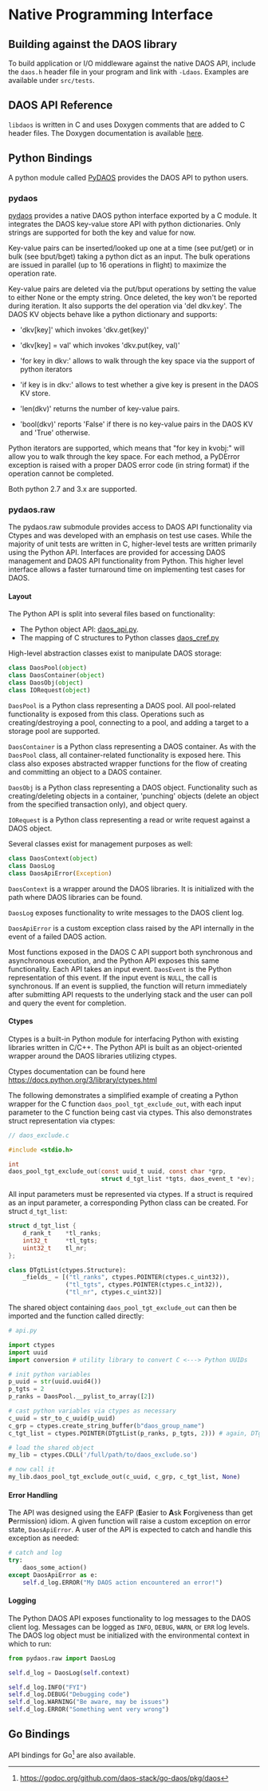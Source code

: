 # Native Programming Interface

## Building against the DAOS library

To build application or I/O middleware against the native DAOS API, include
the `daos.h` header file in your program and link with `-Ldaos`. Examples are
available under `src/tests`.

## DAOS API Reference

`libdaos` is written in C and uses Doxygen comments that are added to C header
files. The Doxygen documentation is available
[here](https://docs.daos.io/v1.2/html/).

## Python Bindings

A python module called [PyDAOS](https://github.com/daos-stack/daos/blob/release/1.2/src/client/pydaos)
provides the DAOS API to python users.

### pydaos

[pydaos](https://github.com/daos-stack/daos/blob/release/1.2/src/client/pydaos/pydaos_core.py)
provides a native DAOS python interface exported by a C module. It integrates
the DAOS key-value store API with python dictionaries. Only strings are
supported for both the key and value for now.

Key-value pairs can be inserted/looked up one at a time (see put/get) or
in bulk (see bput/bget) taking a python dict as an input. The bulk
operations are issued in parallel (up to 16 operations in flight) to
maximize the operation rate.

Key-value pairs are deleted via the put/bput operations by setting the value
to either None or the empty string. Once deleted, the key won't be reported
during iteration. It also supports the del operation via 'del dkv.key'.
The DAOS KV objects behave like a python dictionary and supports:

- 'dkv[key]' which invokes 'dkv.get(key)'

- 'dkv[key] = val' which invokes 'dkv.put(key, val)'

- 'for key in dkv:' allows to walk through the key space via the support of
  python iterators

- 'if key is in dkv:' allows to test whether a give key is present in the
  DAOS KV store.

- 'len(dkv)' returns the number of key-value pairs.

- 'bool(dkv)' reports 'False' if there is no key-value pairs in the DAOS KV
  and 'True' otherwise.

Python iterators are supported, which means that "for key in kvobj:" will
allow you to walk through the key space.
For each method, a PyDError exception is raised with a proper DAOS error code
(in string format) if the operation cannot be completed.

Both python 2.7 and 3.x are supported.

### pydaos.raw

The pydaos.raw submodule provides access to DAOS API functionality via Ctypes
and was developed with an emphasis on test use cases. While the majority of unit
tests are written in C, higher-level tests are written primarily using the
Python API. Interfaces are provided for accessing DAOS management and DAOS API
functionality from Python. This higher level interface allows a faster
turnaround time on implementing test cases for DAOS.

#### Layout

The Python API is split into several files based on functionality:

* The Python object API:
  [daos_api.py](https://github.com/daos-stack/daos/tree/release/1.2/src/client/pydaos/raw/daos_api.py).
* The mapping of C structures to Python classes
  [daos_cref.py](https://github.com/daos-stack/daos/tree/release/1.2/src/client/pydaos/raw/daos_cref.py)

High-level abstraction classes exist to manipulate DAOS storage:
```python
class DaosPool(object)
class DaosContainer(object)
class DaosObj(object)
class IORequest(object)
```

`DaosPool` is a Python class representing a DAOS pool. All pool-related
functionality is exposed from this class. Operations such as creating/destroying
a pool, connecting to a pool, and adding a target to a storage pool are
supported.

`DaosContainer` is a Python class representing a DAOS container.
As with the `DaosPool` class, all container-related functionality is exposed
here. This class also exposes abstracted wrapper functions for the flow of
creating and committing an object to a DAOS container.

`DaosObj` is a Python class representing a DAOS object. Functionality such as
creating/deleting objects in a container, 'punching' objects (delete an object
from the specified transaction only), and object query.

`IORequest` is a Python class representing a read or write request against a
DAOS object.

Several classes exist for management purposes as well:
```python
class DaosContext(object)
class DaosLog
class DaosApiError(Exception)
```

`DaosContext` is a wrapper around the DAOS libraries. It is initialized with the
path where DAOS libraries can be found.

`DaosLog` exposes functionality to write messages to the DAOS client log.

`DaosApiError` is a custom exception class raised by the API internally in the
event of a failed DAOS action.

Most functions exposed in the DAOS C API support both synchronous and
asynchronous execution, and the Python API exposes this same functionality.
Each API takes an input event. `DaosEvent` is the Python representation of this
event. If the input event is `NULL`, the call is synchronous. If an event is
supplied, the function will return immediately after submitting API requests to
the underlying stack and the user can poll and query the event for completion.

#### Ctypes

Ctypes is a built-in Python module for interfacing Python with existing
libraries written in C/C++. The Python API is built as an object-oriented
wrapper around the DAOS libraries utilizing ctypes.

Ctypes documentation can be found here <https://docs.python.org/3/library/ctypes.html>

The following demonstrates a simplified example of creating a Python wrapper
for the C function `daos_pool_tgt_exclude_out`, with each input parameter to the
C function being cast via ctypes. This also demonstrates struct representation via ctypes:

```C
// daos_exclude.c

#include <stdio.h>

int
daos_pool_tgt_exclude_out(const uuid_t uuid, const char *grp,
                          struct d_tgt_list *tgts, daos_event_t *ev);
```

All input parameters must be represented via ctypes. If a struct is required as
an input parameter, a corresponding Python class can be created. For struct `d_tgt_list`:

```c
struct d_tgt_list {
	d_rank_t	*tl_ranks;
	int32_t		*tl_tgts;
	uint32_t	tl_nr;
};
```
```python
class DTgtList(ctypes.Structure):
    _fields_ = [("tl_ranks", ctypes.POINTER(ctypes.c_uint32)),
                ("tl_tgts", ctypes.POINTER(ctypes.c_int32)),
                ("tl_nr", ctypes.c_uint32)]
```

The shared object containing `daos_pool_tgt_exclude_out` can then be imported
and the function called directly:

```python
# api.py

import ctypes
import uuid
import conversion # utility library to convert C <---> Python UUIDs

# init python variables
p_uuid = str(uuid.uuid4())
p_tgts = 2
p_ranks = DaosPool.__pylist_to_array([2])

# cast python variables via ctypes as necessary
c_uuid = str_to_c_uuid(p_uuid)
c_grp = ctypes.create_string_buffer(b"daos_group_name")
c_tgt_list = ctypes.POINTER(DTgtList(p_ranks, p_tgts, 2))) # again, DTgtList must be passed as pointer

# load the shared object
my_lib = ctypes.CDLL('/full/path/to/daos_exclude.so')

# now call it
my_lib.daos_pool_tgt_exclude_out(c_uuid, c_grp, c_tgt_list, None)
```

#### Error Handling

The API was designed using the EAFP (<b>E</b>asier to <b>A</b>sk
<b>F</b>orgiveness than get <b>P</b>ermission) idiom. A given function will
raise a custom exception on error state, `DaosApiError`.
A user of the API is expected to catch and handle this exception as needed:

```python
# catch and log
try:
    daos_some_action()
except DaosApiError as e:
    self.d_log.ERROR("My DAOS action encountered an error!")
```

#### Logging

The Python DAOS API exposes functionality to log messages to the DAOS client log.
Messages can be logged as `INFO`, `DEBUG`, `WARN`, or `ERR` log levels.
The DAOS log object must be initialized with the environmental context in which to run:

```python
from pydaos.raw import DaosLog

self.d_log = DaosLog(self.context)

self.d_log.INFO("FYI")
self.d_log.DEBUG("Debugging code")
self.d_log.WARNING("Be aware, may be issues")
self.d_log.ERROR("Something went very wrong")
```
## Go Bindings

API bindings for Go[^2] are also available.

[^1]: https://github.com/daos-stack/daos/blob/release/1.2/src/client/pydaos/raw/README.md

[^2]: https://godoc.org/github.com/daos-stack/go-daos/pkg/daos
